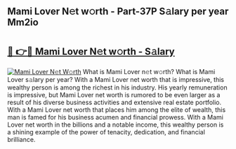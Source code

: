 ## Mami Lover N𝚎t w𝚘rth - Part-37P S𝚊lary per year Mm2io

# <h2><a href="http://gc4eg0p.nevu.top/?p=Mami+Lover">🔗 👉🔴 Mami Lover N𝚎t w𝚘rth - S𝚊lary</a></h2>

[![Mami Lover N𝚎t W𝚘rth](https://i.imgur.com/Oavwk0R.jpeg)](http://gc4eg0p.nevu.top/?p=Mami+Lover)
What is Mami Lover n𝚎t w𝚘rth? What is Mami Lover s𝚊lary per year?
With a Mami Lover net worth that is impressive, this wealthy person is among the richest in his industry. His yearly remuneration is impressive, but Mami Lover net worth is rumored to be even larger as a result of his diverse business activities and extensive real estate portfolio. With a Mami Lover net worth that places him among the elite of wealth, this man is famed for his business acumen and financial prowess. With a Mami Lover net worth in the billions and a notable income, this wealthy person is a shining example of the power of tenacity, dedication, and financial brilliance.
